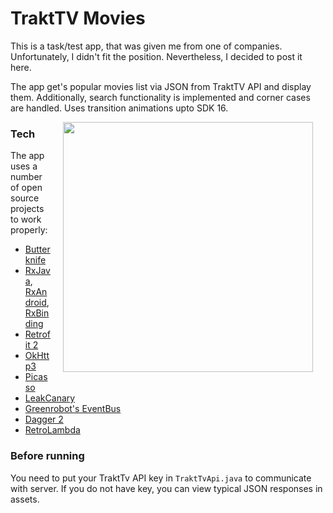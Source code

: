 # TraktTV Movies

This is a task/test app, that was given me from one of companies. Unfortunately, I didn't fit the position. Nevertheless, I decided to post it here.

The app get's popular movies list via JSON from TraktTV API and display them. Additionally, search functionality is implemented and corner cases are handled. Uses transition animations upto SDK 16.

<img src="screenshots/trakt_tv_demo.gif" width="400" align="right" hspace="20">

### Tech

The app uses a number of open source projects to work properly:

* [Butterknife]
* [RxJava], [RxAndroid], [RxBinding]
* [Retrofit 2]
* [OkHttp3]
* [Picasso]
* [LeakCanary]
* [Greenrobot's EventBus]
* [Dagger 2]
* [RetroLambda]

### Before running

You need to put your TraktTv API key in `TraktTvApi.java` to communicate with server. If you do not have key, you can view typical JSON responses in assets.


   [Butterknife]: <http://jakewharton.github.io/butterknife/>
   [RxJava]: <https://github.com/ReactiveX/RxJava>
   [RxAndroid]: <https://github.com/ReactiveX/RxAndroid>
   [RxBinding]: <https://github.com/JakeWharton/RxBinding>
   [Retrofit 2]: <https://github.com/square/retrofit>
   [OkHttp3]: <https://github.com/square/okhttp>
   [Picasso]: <http://square.github.io/picasso>
   [LeakCanary]: <https://github.com/square/leakcanary>
   [Greenrobot's EventBus]: <https://github.com/greenrobot/EventBus>
   [node.js]: <http://nodejs.org>
   [Dagger 2]: <http://google.github.io/dagger>
   [RetroLambda]: <https://github.com/evant/gradle-retrolambda>